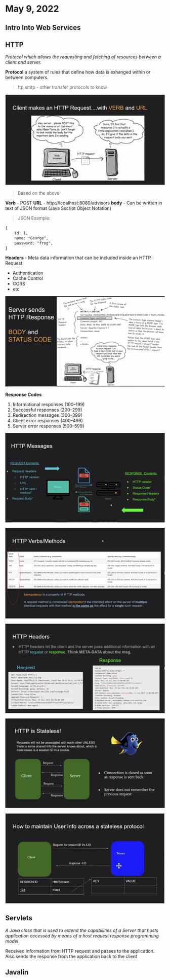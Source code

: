 # May 9, 2022
## Intro Into Web Services

## HTTP
*Protocol which allows the requesting and fetching of resources between a client and server.*

**Protocol** a system of rules that define how data is exhanged within or between computers.

> ftp,smtp - other transfer protocols to know

![Client Makes an HTTP Request](./images/HTTPRequest.png)

> Based on the above
> 
**Verb** - POST
**URL** - http://lcoalhost:8080/advisors
**body** - Can be written in text of JSON format (Java Sscript Object Notation)
	
> JSON Example:

```
{
	id: 1,
	name: "George",
	password: "frog",
}
```
**Headers** - Meta data information that can be included inside an HTTP Request

* Authentication
* Cache Control
* CORS
* etc

![](./images/ServerResponse.png)

**Response Codes** 
1. Informational responses (100–199)
2. Successful responses (200–299)
3. Redirection messages (300–399)
4. Client error responses (400–499)
5. Server error responses (500–599)


![Summary of the HTTP Stuff](./images/HTTPSummary.png)

![HTTP Verbs](./images/HTTPVerbs.png)

![HTTP Headers](./images/HTTPHeaders.png)

![HTTP Stateless](./images/HTTPStateless.png)

![HTTP SaveInfo](./images/HTTPSaveInfo.png)

## Servlets
*A Java class that is used to extend the capabilities of a Server that hosts application accessed by means of a host request response programming model*

Received information from HTTP request and passes to the application. Also sends the response from the application back to the client



## Javalin
